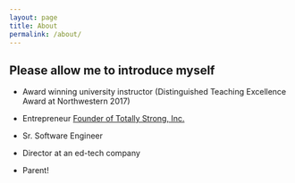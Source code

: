 ```yaml
---
layout: page
title: About
permalink: /about/
---
```


## Please allow me to introduce myself

* Award winning university instructor 
(Distinguished Teaching Excellence Award at Northwestern 2017)


* Entrepreneur [Founder of Totally Strong, Inc.](https://totallystrong.app)


* Sr. Software Engineer


* Director at an ed-tech company


* Parent!
